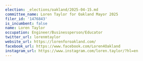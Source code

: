 ```yaml
---
election: _elections/oakland/2025-04-15.md
committee_name: Loren Taylor for Oakland Mayor 2025
filer_id: '1476843'
is_incumbent: false
name: Loren Taylor
occupation: Engineer/Businessperson/Educator
twitter_url: lorenmtaylor
website_url: https://lorenforoakland.com/
facebook_url: https://www.facebook.com/Loren4Oakland
instagram_url: https://www.instagram.com/loren.taylor/?hl=en
---
```

